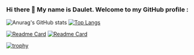 
### Hi there 👋 My name is Daulet. Welcome to my GitHub profile :
![Anurag's GitHub stats](https://github-readme-stats.vercel.app/api?username=Headsman-4899&show_icons=true&theme=radical)
[![Top Langs](https://github-readme-stats.vercel.app/api/top-langs/?username=Headsman-4899&langs_count=10&layout=compact&theme=radical)](https://github.com/anuraghazra/github-readme-stats&theme=radical)


[![Readme Card](https://github-readme-stats.vercel.app/api/pin/?username=Headsman-4899&repo=NodeJs&theme=radical)](https://github.com/anuraghazra/github-readme-stats)
[![Readme Card](https://github-readme-stats.vercel.app/api/pin/?username=Headsman-4899&repo=Backend-for-Highloaded-Environment&t&theme=radical)](https://github.com/anuraghazra/github-readme-stats)

[![trophy](https://github-profile-trophy.vercel.app/?username=Headsman-4899&margin-w=29&theme=juicyfresh)](https://github.com/ryo-ma/github-profile-trophy)

